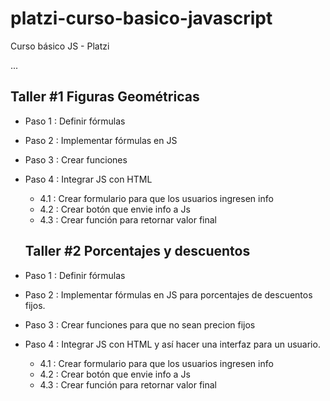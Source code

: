 # platzi-curso-basico-javascript
Curso básico JS - Platzi

...

## Taller #1 Figuras Geométricas

- Paso 1 : Definir fórmulas
- Paso 2 : Implementar fórmulas en JS
- Paso 3 : Crear funciones
- Paso 4 : Integrar JS con HTML
    - 4.1 : Crear formulario para que los usuarios ingresen info
    - 4.2 : Crear botón que envie info a Js
    - 4.3 : Crear función para retornar valor final 


    ## Taller #2 Porcentajes y descuentos

- Paso 1 : Definir fórmulas
- Paso 2 : Implementar fórmulas en JS para porcentajes de descuentos fijos.
- Paso 3 : Crear funciones para que no sean precion fijos
- Paso 4 : Integrar JS con HTML y así hacer una interfaz para un usuario.
    - 4.1 : Crear formulario para que los usuarios ingresen info
    - 4.2 : Crear botón que envie info a Js
    - 4.3 : Crear función para retornar valor final 

    